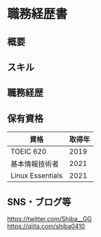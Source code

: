# 職務経歴書


## 概要


## スキル


## 職務経歴


## 保有資格

| 資格 | 取得年 |
| --- | --- |
| TOEIC 620 | 2019 |
| 基本情報技術者 | 2021 |
| Linux Essentials | 2021 |

## SNS・ブログ等

https://twitter.com/Shiba__GG  
https://qiita.com/shiba0410
